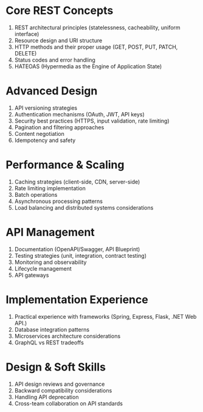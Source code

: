 # Core REST Concepts

1. REST architectural principles (statelessness, cacheability, uniform interface)
2. Resource design and URI structure
3. HTTP methods and their proper usage (GET, POST, PUT, PATCH, DELETE)
4. Status codes and error handling
5. HATEOAS (Hypermedia as the Engine of Application State)

# Advanced Design

1. API versioning strategies
2. Authentication mechanisms (OAuth, JWT, API keys)
3. Security best practices (HTTPS, input validation, rate limiting)
4. Pagination and filtering approaches
5. Content negotiation
6. Idempotency and safety

# Performance & Scaling

1. Caching strategies (client-side, CDN, server-side)
2. Rate limiting implementation
3. Batch operations
4. Asynchronous processing patterns
5. Load balancing and distributed systems considerations

# API Management

1. Documentation (OpenAPI/Swagger, API Blueprint)
2. Testing strategies (unit, integration, contract testing)
3. Monitoring and observability
4. Lifecycle management
5. API gateways

# Implementation Experience

1. Practical experience with frameworks (Spring, Express, Flask, .NET Web API.)
2. Database integration patterns
3. Microservices architecture considerations
4. GraphQL vs REST tradeoffs


# Design & Soft Skills

1. API design reviews and governance
2. Backward compatibility considerations
3. Handling API deprecation
4. Cross-team collaboration on API standards